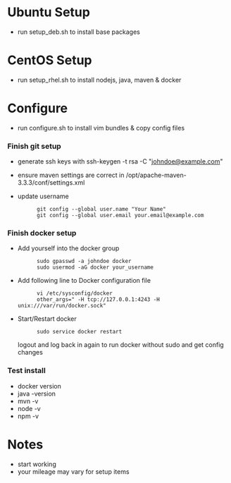 
# Ubuntu Setup

* run setup_deb.sh to install base packages

# CentOS Setup

* run setup_rhel.sh to install nodejs, java, maven & docker

# Configure
* run configure.sh to install vim bundles & copy config files


### Finish git setup

* generate ssh keys with ssh-keygen -t rsa -C "johndoe@example.com"

* ensure maven settings are correct in /opt/apache-maven-3.3.3/conf/settings.xml
* update username

			git config --global user.name "Your Name"
			git config --global user.email your.email@example.com

### Finish docker setup
* Add yourself into the docker group

			sudo gpasswd -a johndoe docker
			sudo usermod -aG docker your_username

* Add following line to Docker configuration file

			vi /etc/sysconfig/docker
			other_args=" -H tcp://127.0.0.1:4243 -H unix:///var/run/docker.sock"

* Start/Restart docker

			sudo service docker restart

	logout and log back in again to run docker without sudo and get config
	changes

### Test install
* docker version
* java -version
* mvn -v
* node -v
* npm -v

# Notes

* start working
* your mileage may vary for setup items
